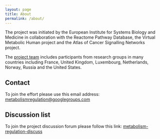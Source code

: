 ```yaml
---
layout: page
title: About
permalink: /about/
---
```


The project was initiated by the European Institute for Systems Biology and Medicine in collaboration with the Reactome Pathway Database, the Virtual Metabolic Human project and the Atlas of Cancer Signalling Networks project.  

The [project team](/team/) includes participants from research groups in many countries including France, United Kingdom, Luxembourg, Netherlands, Norway, Russia and the United States.

## Contact

To join the effort please use this email address:  
[metabolismregulation@googlegroups.com](mailto:metabolismregulation@googlegroups.com)

<!--Project coordinators:  
Alexander Mazein [amazein@eisbm.org](mailto:amazein@eisbm.org)  
Irina Balaur [ibalaur@eisbm.org](mailto:ibalaur@eisbm.org)  -->

## Discussion list

To join the project discussion forum please follow this link: [metabolism-regulation-discuss](https://groups.google.com/forum/#!forum/metabolism-regulation-discuss)

<!--**Alexander Mazein**, EISBM, Lyon, France  
**Irina Balaur**, EISBM, Lyon, France  
**Antonio Fabregat**, EMBL-EBI, Hinxton, UK  
**Inna Kuperstein**, Institut Curie, Paris, France  
**Nicolas Le Novère**, Babraham Institute, Cambridge, UK  
**Vasundra Touré**, Norwegian University of Science and Technology (NTNU), Trondheim, Norway  
**Tatiana Serebriiskaia**, Moscow Institute of Physics and Technology (MIPT), Moscow, Russia  
**Bertrand De Meulder**, EISBM, Lyon, France  
**Augustin Luna**, Dana-Farber Cancer Institute, Harvard Medical School, USA  
**Ines Thiele**, LCSB, Belval, Luxembourg  
**Charles Auffray**, EISBM, Lyon, France  -->


